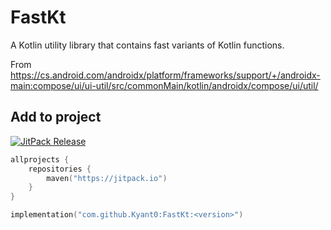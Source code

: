 # FastKt

A Kotlin utility library that contains fast variants of Kotlin functions.

From https://cs.android.com/androidx/platform/frameworks/support/+/androidx-main:compose/ui/ui-util/src/commonMain/kotlin/androidx/compose/ui/util/

## Add to project

[![JitPack Release](https://jitpack.io/v/Kyant0/fastkt.svg)](https://jitpack.io/#Kyant0/fastkt)

```kotlin
allprojects {
    repositories {
        maven("https://jitpack.io")
    }
}

implementation("com.github.Kyant0:FastKt:<version>")
```
